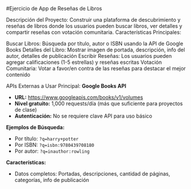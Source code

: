 #Ejercicio de App de Reseñas de Libros

Descripción del Proyecto:
Construir una plataforma de descubrimiento y reseñas de libros donde los usuarios pueden buscar libros, ver detalles y compartir reseñas con votación comunitaria.
Características Principales:

Buscar Libros: Búsqueda por título, autor o ISBN usando la API de Google Books
Detalles del Libro: Mostrar imagen de portada, descripción, info del autor, detalles de publicación
Escribir Reseñas: Los usuarios pueden agregar calificaciones (1-5 estrellas) y reseñas escritas
Votación Comunitaria: Votar a favor/en contra de las reseñas para destacar el mejor contenido

APIs Externas a Usar
Principal: **Google Books API**

- **URL:** https://www.googleapis.com/books/v1/volumes
- **Nivel gratuito:** 1,000 requests/día (más que suficiente para proyectos de clase)
- **Autenticación:** No se requiere clave API para uso básico

**Ejemplos de Búsqueda:**

- Por título: `?q=harry+potter`
- Por ISBN: `?q=isbn:9780439708180`
- Por autor: `?q=inauthor:rowling`

**Características:**

- Datos completos: Portadas, descripciones, cantidad de páginas, categorías, info de publicación

